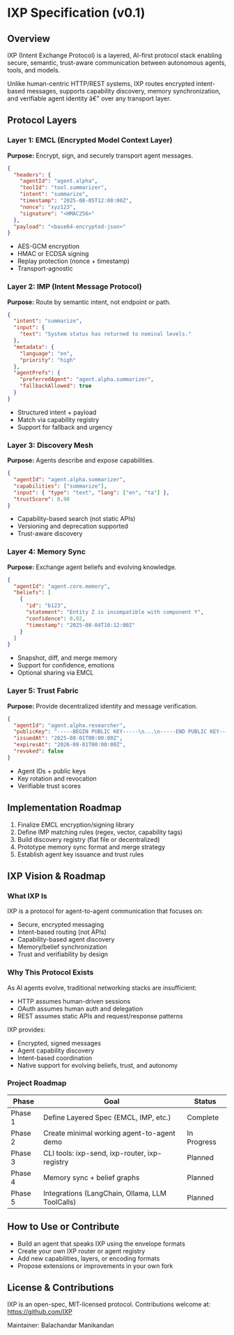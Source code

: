 # IXP Specification (v0.1)

## Overview

IXP (Intent Exchange Protocol) is a layered, AI-first protocol stack enabling secure, semantic, trust-aware communication between autonomous agents, tools, and models.

Unlike human-centric HTTP/REST systems, IXP routes encrypted intent-based messages, supports capability discovery, memory synchronization, and verifiable agent identity â€” over any transport layer.

## Protocol Layers

### Layer 1: EMCL (Encrypted Model Context Layer)

**Purpose:** Encrypt, sign, and securely transport agent messages.

```json
{
  "headers": {
    "agentId": "agent.alpha",
    "toolId": "tool.summarizer",
    "intent": "summarize",
    "timestamp": "2025-08-05T12:00:00Z",
    "nonce": "xyz123",
    "signature": "<HMAC256>"
  },
  "payload": "<base64-encrypted-json>"
}
```

- AES-GCM encryption
- HMAC or ECDSA signing
- Replay protection (nonce + timestamp)
- Transport-agnostic

### Layer 2: IMP (Intent Message Protocol)

**Purpose:** Route by semantic intent, not endpoint or path.

```json
{
  "intent": "summarize",
  "input": {
    "text": "System status has returned to nominal levels."
  },
  "metadata": {
    "language": "en",
    "priority": "high"
  },
  "agentPrefs": {
    "preferredAgent": "agent.alpha.summarizer",
    "fallbackAllowed": true
  }
}
```

- Structured intent + payload
- Match via capability registry
- Support for fallback and urgency

### Layer 3: Discovery Mesh

**Purpose:** Agents describe and expose capabilities.

```json
{
  "agentId": "agent.alpha.summarizer",
  "capabilities": ["summarize"],
  "input": { "type": "text", "lang": ["en", "ta"] },
  "trustScore": 0.98
}
```

- Capability-based search (not static APIs)
- Versioning and deprecation supported
- Trust-aware discovery

### Layer 4: Memory Sync

**Purpose:** Exchange agent beliefs and evolving knowledge.

```json
{
  "agentId": "agent.core.memory",
  "beliefs": [
    {
      "id": "b123",
      "statement": "Entity Z is incompatible with component Y",
      "confidence": 0.92,
      "timestamp": "2025-08-04T10:12:00Z"
    }
  ]
}
```

- Snapshot, diff, and merge memory
- Support for confidence, emotions
- Optional sharing via EMCL

### Layer 5: Trust Fabric

**Purpose:** Provide decentralized identity and message verification.

```json
{
  "agentId": "agent.alpha.researcher",
  "publicKey": "-----BEGIN PUBLIC KEY-----\n...\n-----END PUBLIC KEY-----",
  "issuedAt": "2025-08-01T00:00:00Z",
  "expiresAt": "2026-08-01T00:00:00Z",
  "revoked": false
}
```

- Agent IDs + public keys
- Key rotation and revocation
- Verifiable trust scores

## Implementation Roadmap

1. Finalize EMCL encryption/signing library
2. Define IMP matching rules (regex, vector, capability tags)
3. Build discovery registry (flat file or decentralized)
4. Prototype memory sync format and merge strategy
5. Establish agent key issuance and trust rules

## IXP Vision & Roadmap

### What IXP Is

IXP is a protocol for agent-to-agent communication that focuses on:
- Secure, encrypted messaging
- Intent-based routing (not APIs)
- Capability-based agent discovery
- Memory/belief synchronization
- Trust and verifiability by design

### Why This Protocol Exists

As AI agents evolve, traditional networking stacks are insufficient:
- HTTP assumes human-driven sessions
- OAuth assumes human auth and delegation
- REST assumes static APIs and request/response patterns

IXP provides:
- Encrypted, signed messages
- Agent capability discovery
- Intent-based coordination
- Native support for evolving beliefs, trust, and autonomy

### Project Roadmap

| Phase      | Goal                                                                | Status      |
| ---------- | ------------------------------------------------------------------- | ----------- |
| Phase 1    | Define Layered Spec (EMCL, IMP, etc.)                               | Complete    |
| Phase 2    | Create minimal working agent-to-agent demo                          | In Progress |
| Phase 3    | CLI tools: ixp-send, ixp-router, ixp-registry                       | Planned     |
| Phase 4    | Memory sync + belief graphs                                         | Planned     |
| Phase 5    | Integrations (LangChain, Ollama, LLM ToolCalls)                    | Planned     |

## How to Use or Contribute

- Build an agent that speaks IXP using the envelope formats
- Create your own IXP router or agent registry
- Add new capabilities, layers, or encoding formats
- Propose extensions or improvements in your own fork

## License & Contributions

IXP is an open-spec, MIT-licensed protocol. Contributions welcome at: https://github.com/IXP

Maintainer: Balachandar Manikandan

